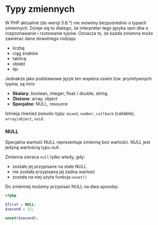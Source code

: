 #  Typy zmiennych  
W PHP aktualnie (do wersji 5.6.*) nie mówimy bezpośrednio o typach zmiennych. Dzieje się to dlatego, że interpreter tego języka sam dba o rozpoznawanie i rzutowanie typów. Oznacza to, że każda zmienna może zawierać dane dowolnego rodzaju:
* liczbę
* ciąg znaków
* tablicę
* obiekt
* itp. 

Jednakże jako podstawowe język ten wspiera osiem tzw. prymitywnych typów, są nimi:
* **Skalary**: boolean, integer, float / double, string
* **Złożone**: array, object
* **Specjalne**: NULL, resource

Istnieją również pseudo-typy: `mixed`, `number`, `callback` (callable), `array|object`, `void`.






### NULL
Specjalna wartość NULL reprezentuje zmienną bez wartości. NULL jest jedyną wartością typu null.

Zmienna zwraca `null` tylko wtedy, gdy:

 - zostało jej przypisane na stałe NULL
 - nie została przypisana jej żadna wartość
 - została na niej użyta funkcja `unset()`

Do zmiennej możemy przypisać NULL na dwa sposoby:
```php
<?php

$first = NULL;
$second = 12;

unset($second);
```



